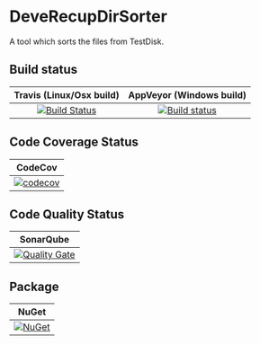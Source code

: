 # DeveRecupDirSorter
A tool which sorts the files from TestDisk.

## Build status

| Travis (Linux/Osx build) | AppVeyor (Windows build) |
|:------------------------:|:------------------------:|
| [![Build Status](https://travis-ci.org/devedse/DeveRecupDirSorter.svg?branch=master)](https://travis-ci.org/devedse/DeveRecupDirSorter) | [![Build status](https://ci.appveyor.com/api/projects/status/4xw3nj9fk8db46wn?svg=true)](https://ci.appveyor.com/project/devedse/deverecupdirsorter) |

## Code Coverage Status

| CodeCov |
|:-------:|
| [![codecov](https://codecov.io/gh/devedse/DeveRecupDirSorter/branch/master/graph/badge.svg)](https://codecov.io/gh/devedse/DeveRecupDirSorter) |

## Code Quality Status

| SonarQube |
|:---------:|
| [![Quality Gate](https://sonarcloud.io/api/project_badges/measure?project=DeveRecupDirSorter&metric=alert_status)](https://sonarcloud.io/dashboard?id=DeveRecupDirSorter) |

## Package

| NuGet |
|:-----:|
| [![NuGet](https://img.shields.io/nuget/v/DeveRecupDirSorter.svg)](https://www.nuget.org/packages/DeveRecupDirSorter/) |
